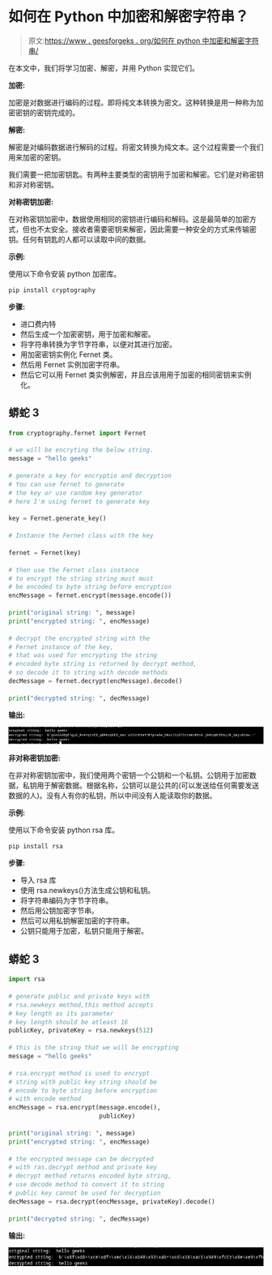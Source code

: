 # 如何在 Python 中加密和解密字符串？

> 原文:[https://www . geesforgeks . org/如何在 python 中加密和解密字符串/](https://www.geeksforgeeks.org/how-to-encrypt-and-decrypt-strings-in-python/)

在本文中，我们将学习加密、解密，并用 Python 实现它们。

**加密:**

加密是对数据进行编码的过程。即将纯文本转换为密文。这种转换是用一种称为加密密钥的密钥完成的。

**解密:**

解密是对编码数据进行解码的过程。将密文转换为纯文本。这个过程需要一个我们用来加密的密钥。

我们需要一把加密钥匙。有两种主要类型的密钥用于加密和解密。它们是对称密钥和非对称密钥。

**对称密钥加密:**

在对称密钥加密中，数据使用相同的密钥进行编码和解码。这是最简单的加密方式，但也不太安全。接收者需要密钥来解密，因此需要一种安全的方式来传输密钥。任何有钥匙的人都可以读取中间的数据。

**示例:**

使用以下命令安装 python 加密库。

```py
pip install cryptography
```

**步骤:**

*   进口费内特
*   然后生成一个加密密钥，用于加密和解密。
*   将字符串转换为字节字符串，以便对其进行加密。
*   用加密密钥实例化 Fernet 类。
*   然后用 Fernet 实例加密字符串。
*   然后它可以用 Fernet 类实例解密，并且应该用用于加密的相同密钥来实例化。

## 蟒蛇 3

```py
from cryptography.fernet import Fernet

# we will be encryting the below string.
message = "hello geeks"

# generate a key for encryptio and decryption
# You can use fernet to generate
# the key or use random key generator
# here I'm using fernet to generate key

key = Fernet.generate_key()

# Instance the Fernet class with the key

fernet = Fernet(key)

# then use the Fernet class instance
# to encrypt the string string must must
# be encoded to byte string before encryption
encMessage = fernet.encrypt(message.encode())

print("original string: ", message)
print("encrypted string: ", encMessage)

# decrypt the encrypted string with the
# Fernet instance of the key,
# that was used for encrypting the string
# encoded byte string is returned by decrypt method,
# so decode it to string with decode methods
decMessage = fernet.decrypt(encMessage).decode()

print("decrypted string: ", decMessage)
```

**输出:**

![](img/a57e1d24e217ba19cb7982c29a91435b.png)

**非对称密钥加密:**

在非对称密钥加密中，我们使用两个密钥一个公钥和一个私钥。公钥用于加密数据，私钥用于解密数据。根据名称，公钥可以是公共的(可以发送给任何需要发送数据的人)。没有人有你的私钥，所以中间没有人能读取你的数据。

**示例:**

使用以下命令安装 python rsa 库。

```py
pip install rsa
```

**步骤:**

*   导入 rsa 库
*   使用 rsa.newkeys()方法生成公钥和私钥。
*   将字符串编码为字节字符串。
*   然后用公钥加密字节串。
*   然后可以用私钥解密加密的字符串。
*   公钥只能用于加密，私钥只能用于解密。

## 蟒蛇 3

```py
import rsa

# generate public and private keys with
# rsa.newkeys method,this method accepts
# key length as its parameter
# key length should be atleast 16
publicKey, privateKey = rsa.newkeys(512)

# this is the string that we will be encrypting
message = "hello geeks"

# rsa.encrypt method is used to encrypt
# string with public key string should be
# encode to byte string before encryption
# with encode method
encMessage = rsa.encrypt(message.encode(),
                         publicKey)

print("original string: ", message)
print("encrypted string: ", encMessage)

# the encrypted message can be decrypted
# with ras.decrypt method and private key
# decrypt method returns encoded byte string,
# use decode method to convert it to string
# public key cannot be used for decryption
decMessage = rsa.decrypt(encMessage, privateKey).decode()

print("decrypted string: ", decMessage)
```

**输出:**

![](img/2d9f189e2f2f9fcbd9e269e691a44c67.png)